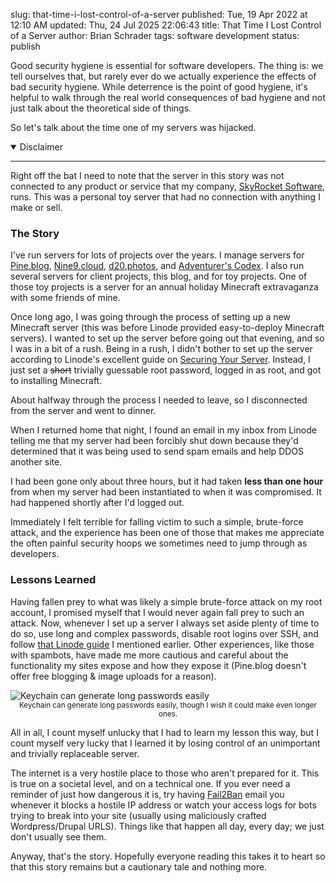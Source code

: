 slug: that-time-i-lost-control-of-a-server
published: Tue, 19 Apr 2022 at 12:10 AM
updated: Thu, 24 Jul 2025 22:06:43 
title: That Time I Lost Control of a Server
author: Brian Schrader
tags: software development
status: publish

Good security hygiene is essential for software developers. The thing is: we tell ourselves that, but rarely ever do we actually experience the effects of bad security hygiene. While deterrence is the point of good hygiene, it's helpful to walk through the real world consequences of bad hygiene and not just talk about the theoretical side of things.

So let's talk about the time one of my servers was hijacked.

<details open><summary>Disclaimer</summary>
<hr />
Right off the bat I need to note that the server in this story was not connected to any product or service that my company, <a href="https://skyrocket.software" title="SkyRocket Software">SkyRocket Software</a>, runs. This was a personal toy server that had no connection with anything I make or sell.
</details>

### The Story

I've run servers for lots of projects over the years. I manage servers for [Pine.blog][3], [Nine9.cloud][2], [d20.photos][4], and [Adventurer's Codex][5]. I also run several servers for client projects, this blog, and for toy projects. One of those toy projects is a server for an annual holiday Minecraft extravaganza with some friends of mine.

Once long ago, I was going through the process of setting up a new Minecraft server (this was before Linode provided easy-to-deploy Minecraft servers). I wanted to set up the server before going out that evening, and so I was in a bit of a rush. Being in a rush, I didn't bother to set up the server according to Linode's excellent guide on [Securing Your Server][6]. Instead, I just set a <del>short</del> trivially guessable root password, logged in as root, and got to installing Minecraft.

About halfway through the process I needed to leave, so I disconnected from the server and went to dinner.

When I returned home that night, I found an email in my inbox from Linode telling me that my server had been forcibly shut down because they'd determined that it was being used to send spam emails and help DDOS another site.

I had been gone only about three hours, but it had taken **less than one hour** from when my server had been instantiated to when it was compromised. It had happened shortly after I'd logged out.

Immediately I felt terrible for falling victim to such a simple, brute-force attack, and the experience has been one of those that makes me appreciate the often painful security hoops we sometimes need to jump through as developers.

### Lessons Learned

Having fallen prey to what was likely a simple brute-force attack on my root account, I promised myself that I would never again fall prey to such an attack. Now, whenever I set up a server I always set aside plenty of time to do so, use long and complex passwords, disable root logins over SSH, and follow [that Linode guide][6] I mentioned earlier. Other experiences, like those with spambots, have made me more cautious and careful about the functionality my sites expose and how they expose it (Pine.blog doesn't offer free blogging & image uploads for a reason).

<img src="/images/blog/keychain-access.png" alt="Keychain can generate long passwords easily" style="padding:0;margin:auto;" />
<caption><center><small>Keychain can generate long passwords easily, though I wish it could make even longer ones.</small></center></caption>

All in all, I count myself unlucky that I had to learn my lesson this way, but I count myself very lucky that I learned it by losing control of an unimportant and trivially replaceable server.

The internet is a very hostile place to those who aren't prepared for it. This is true on a societal level, and on a technical one. If you ever need a reminder of just how dangerous it is, try having [Fail2Ban][7] email you whenever it blocks a hostile IP address or watch your access logs for bots trying to break into your site (usually using maliciously crafted Wordpress/Drupal URLS). Things like that happen all day, every day; we just don't usually see them.

Anyway, that's the story. Hopefully everyone reading this takes it to heart so that this story remains but a cautionary tale and nothing more.

[1]: https://www.linode.com/docs/guides/set-up-and-secure/
[2]: https://nine9s.cloud
[3]: https://pine.blog
[4]: https://d20.photos
[5]: https://adventurerscodex.com
[6]: https://www.linode.com/docs/guides/set-up-and-secure/
[7]: https://www.linode.com/docs/guides/using-fail2ban-to-secure-your-server-a-tutorial/

